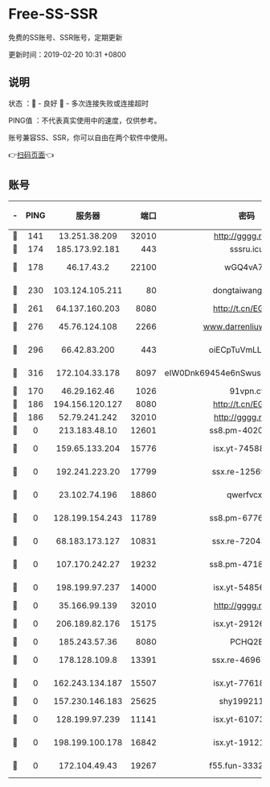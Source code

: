 # Free-SS-SSR

免费的SS账号、SSR账号，定期更新

更新时间：2019-02-20 10:31 +0800

## 说明

状态     ：🙂 - 良好 🙁 - 多次连接失败或连接超时

PING值   ：不代表真实使用中的速度，仅供参考。

账号兼容SS、SSR，你可以自由在两个软件中使用。

👉[扫码页面](https://liesauer.github.io/free-ss-ssr.github.io/)👈

## 账号

|-|PING|服务器|端口|密码|加密方式|区域|
|:----:|:----:|:-----:|-----:|:----:|:----:|:----:|
|🙂|141|13.251.38.209|32010|http://gggg.rocks|chacha20|SG|
|🙂|174|185.173.92.181|443|sssru.icu|rc4-md5|RU|
|🙂|178|46.17.43.2|22100|wGQ4vA7D|aes-256-gcm|RU|
|🙂|230|103.124.105.211|80|dongtaiwang.com|aes-256-cfb|US|
|🙂|261|64.137.160.203|8080|http://t.cn/EGJIyrl|rc4-md5|CA|
|🙂|276|45.76.124.108|2266|www.darrenliuwei.com|aes-256-cfb|AU|
|🙂|296|66.42.83.200|443|oiECpTuVmLLxk4Ts|aes-256-cfb|US|
|🙂|316|172.104.33.178|8097|eIW0Dnk69454e6nSwuspv9DmS201tQ0D|aes-256-cfb|SG|
|🙂|170|46.29.162.46|1026|91vpn.cf|rc4-md5|RU|
|🙁|186|194.156.120.127|8080|http://t.cn/EGJIyrl|rc4-md5|RU|
|🙁|186|52.79.241.242|32010|http://gggg.rocks|chacha20|KR|
|🙁|0|213.183.48.10|12601|ss8.pm-40202630|rc4-md5|RU|
|🙁|0|159.65.133.204|15776|isx.yt-74588926|aes-256-cfb|SG|
|🙁|0|192.241.223.20|17799|ssx.re-12569451|aes-256-cfb|US|
|🙁|0|23.102.74.196|18860|qwerfvcxz|aes-256-gcm|JP|
|🙁|0|128.199.154.243|11789|ss8.pm-67760833|aes-256-cfb|SG|
|🙁|0|68.183.173.127|10831|ssx.re-72043236|aes-256-cfb|US|
|🙁|0|107.170.242.27|19232|ss8.pm-47184551|aes-256-cfb|US|
|🙁|0|198.199.97.237|14000|isx.yt-54856932|aes-256-cfb|US|
|🙁|0|35.166.99.139|32010|http://gggg.rocks|chacha20|US|
|🙁|0|206.189.82.176|15175|isx.yt-29126697|aes-256-cfb|SG|
|🙁|0|185.243.57.36|8080|PCHQ2E|rc4-md5|US|
|🙁|0|178.128.109.8|13391|ssx.re-46967706|aes-256-cfb|SG|
|🙁|0|162.243.134.187|15507|isx.yt-77618718|aes-256-cfb|US|
|🙁|0|157.230.146.183|25625|shy19921124|rc4-md5|US|
|🙁|0|128.199.97.239|11141|isx.yt-61073883|aes-256-cfb|SG|
|🙁|0|198.199.100.178|16842|isx.yt-19121084|aes-256-cfb|US|
|🙁|0|172.104.49.43|19267|f55.fun-33324216|aes-256-cfb|SG|

